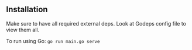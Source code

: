 ## Installation

Make sure to have all required external deps. Look at Godeps config file to view them all.


To run using Go: `go run main.go serve`
